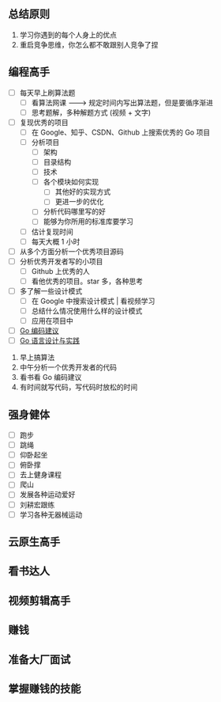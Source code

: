 ## 总结原则

1. 学习你遇到的每个人身上的优点
2. 重启竞争思维，你怎么都不敢跟别人竞争了捏

## 编程高手

- [ ] 每天早上刷算法题
	- [ ] 看算法网课 ---> 规定时间内写出算法题，但是要循序渐进
	- [ ] 思考题解，多种解题方式 (视频 + 文字)
- [ ] 复现优秀的项目
	- [ ] 在 Google、知乎、CSDN、Github 上搜索优秀的 Go 项目
	- [ ] 分析项目
		- [ ] 架构
		- [ ] 目录结构
		- [ ] 技术
		- [ ] 各个模块如何实现
			- [ ] 其他好的实现方式
			- [ ] 更进一步的优化
		- [ ] 分析代码哪里写的好
		- [ ] 能够为你所用的标准库要学习
	- [ ] 估计复现时间
	- [ ] 每天大概 1 小时
- [ ] 从多个方面分析一个优秀项目源码
- [ ] 分析优秀开发者写的小项目
	- [ ] Github 上优秀的人
	- [ ] 看他优秀的项目。star 多，各种思考
- [ ] 多了解一些设计模式
	- [ ] 在 Google 中搜索设计模式 | 看视频学习
	- [ ] 总结什么情况使用什么样的设计模式
	- [ ] 应用在项目中
- [ ] [Go 编码建议](https://dablelv.github.io/go-coding-advice/#)
- [ ] [Go 语言设计与实践](https://draveness.me/golang/)

1. 早上搞算法
2. 中午分析一个优秀开发者的代码
3. 看书看 Go 编码建议
4. 有时间就写代码，写代码时放松的时间

## 强身健体

- [ ] 跑步
- [ ] 跳绳
- [ ] 仰卧起坐
- [ ] 俯卧撑
- [ ] 去上健身课程
- [ ] 爬山
- [ ] 发展各种运动爱好
- [ ] 刘耕宏跟练
- [ ] 学习各种无器械运动

## 云原生高手

## 看书达人

## 视频剪辑高手

## 赚钱

## 准备大厂面试

## 掌握赚钱的技能

